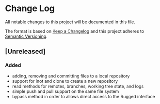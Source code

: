 # Change Log
All notable changes to this project will be documented in this file.

The format is based on [Keep a Changelog](http://keepachangelog.com/en/1.0.0/)
and this project adheres to [Semantic Versioning](http://semver.org/spec/v2.0.0.html).

## [Unreleased]
### Added
- adding, removing and committing files to a local repository
- support for inot and clone to create a new repository
- read methods for remotes, branches, working tree state, and logs
- simple push and pull support on the same file system
- bypass method in order to allows direct access to the Rugged interface
